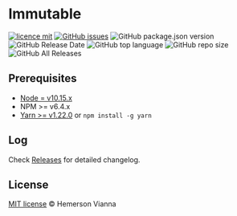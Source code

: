# Immutable

[![licence mit](https://img.shields.io/badge/license-MIT-blue.svg?style=flat-square)](http://hemersonvianna.mit-license.org/)
[![GitHub issues](https://img.shields.io/github/issues/org-minerva/immutable.svg)](https://github.com/org-minerva/immutable/issues)
![GitHub package.json version](https://img.shields.io/github/package-json/v/org-minerva/immutable.svg)
![GitHub Release Date](https://img.shields.io/github/release-date/org-minerva/immutable.svg)
![GitHub top language](https://img.shields.io/github/languages/top/org-minerva/immutable.svg)
![GitHub repo size](https://img.shields.io/github/repo-size/org-minerva/immutable.svg)
![GitHub All Releases](https://img.shields.io/github/downloads/org-minerva/immutable/total.svg)

## Prerequisites

- [Node = v10.15.x](https://nodejs.org/en/)
- NPM >= v6.4.x
- [Yarn >= v1.22.0](https://yarnpkg.com/en/docs/install#linux-tab) or `npm install -g yarn`

## Log

Check [Releases](https://github.com/org-minerva/immutable/releases) for detailed changelog.

## License

[MIT license](http://hemersonvianna.mit-license.org/) © Hemerson Vianna
